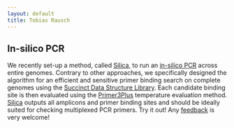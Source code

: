 ```yaml
---
layout: default
title: Tobias Rausch
---
```


In-silico PCR
---

We recently set-up a method, called [Silica](https://gear.embl.de/silica), to run an [in-silico PCR](https://gear.embl.de/silica) across entire genomes. Contrary to other approaches, we specifically designed the algorithm for an efficient and sensitive primer binding search on complete genomes using the [Succinct Data Structure Library](https://github.com/simongog/sdsl-lite). Each candidate binding site is then evaluated using the [Primer3Plus](https://gear.embl.de/primer3plus) temperature evaluation method. [Silica](https://gear.embl.de/silica) outputs all amplicons and primer binding sites and should be ideally suited for checking multiplexed PCR primers. Try it out! Any [feedback](https://www-db.embl.de/EMBLPersonGroup-PersonPicture/MailForm/?recipient=ggenomics) is very welcome!


